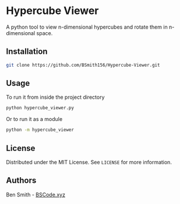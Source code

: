 # Hypercube Viewer

A python tool to view n-dimensional hypercubes and rotate them in n-dimensional space.

## Installation

```sh
git clone https://github.com/BSmith156/Hypercube-Viewer.git
```

## Usage

To run it from inside the project directory
```sh
python hypercube_viewer.py
```
Or to run it as a module
```sh
python -m hypercube_viewer
```

## License

Distributed under the MIT License. See `LICENSE` for more information.

## Authors
Ben Smith - [BSCode.xyz](http://www.bscode.xyz)